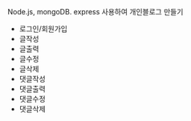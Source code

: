 Node.js,
mongoDB.
express
사용하여 개인블로그 만들기
- 로그인/회원가입
- 글작성
- 글출력 
- 글수정
- 글삭제 
- 댓글작성
- 댓글출력
- 댓글수정
- 댓글삭제
